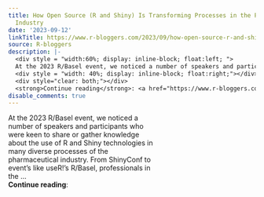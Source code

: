 ```yaml
---
title: How Open Source (R and Shiny) Is Transforming Processes in the Pharmaceutical
  Industry
date: '2023-09-12'
linkTitle: https://www.r-bloggers.com/2023/09/how-open-source-r-and-shiny-is-transforming-processes-in-the-pharmaceutical-industry/
source: R-bloggers
description: |-
  <div style = "width:60%; display: inline-block; float:left; ">
  At the 2023 R/Basel event, we noticed a number of speakers and participants who were keen to share or gather knowledge about the use of R and Shiny technologies in many diverse processes of the pharmaceutical industry. From ShinyConf to event’s like useR!’s R/Basel, professionals in the ...</div>
  <div style = "width: 40%; display: inline-block; float:right;"></div>
  <div style="clear: both;"></div>
  <strong>Continue reading</strong>: <a href="https://www.r-bloggers.com/2023/09/how-open-source-r-and-shiny-is-transforming-processes-in- ...
disable_comments: true
---
```

<div style = "width:60%; display: inline-block; float:left; ">
At the 2023 R/Basel event, we noticed a number of speakers and participants who were keen to share or gather knowledge about the use of R and Shiny technologies in many diverse processes of the pharmaceutical industry. From ShinyConf to event’s like useR!’s R/Basel, professionals in the ...</div>
<div style = "width: 40%; display: inline-block; float:right;"></div>
<div style="clear: both;"></div>
<strong>Continue reading</strong>: <a href="https://www.r-bloggers.com/2023/09/how-open-source-r-and-shiny-is-transforming-processes-in- ...